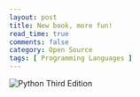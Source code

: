 ```yaml
---
layout: post
title: New book, more fun!
read_time: true  
comments: false
category: Open Source
tags: [ Programming Languages ] 
---
```


![Python Third Edition](/assets/python-book.jpg)

